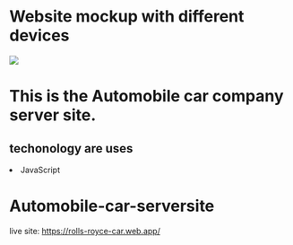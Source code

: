 # Website mockup with different devices
<img src="https://i.ibb.co/2KW8BkZ/download-1.png" />



# This is the Automobile car company server site.
## techonology are uses 
<li> JavaScript</li>


# Automobile-car-serversite
live site: https://rolls-royce-car.web.app/

